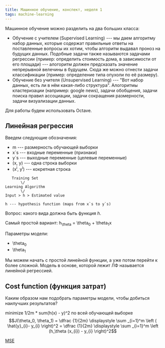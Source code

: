 ```yaml
---
title: Машинное обучение, конспект, неделя 1
tags: machine-learning
---
```

Машинное обучение можно разделить на два больших класса:
* Обучение с учителем (Supervised Learning) --- мы даем алгоритму набор данных, которые содержат правильные ответы на
  поставленные вопросы их хотим, чтобы алгоритм выдавал проноз на будущих данных. Подобные задачи также называются задачами 
  регрессии (пример: определить стоимость дома, в зависимости от его площади) --- алогоритм должен предсказать значение 
  непрерывной велечины в будущем. Сюда же можно отнести задачи классификации
  (пример: определение типа опухоли по её размеру).
* Обучение без учителя (Unsupervised Learning) --- "Вот набор данных, есть ли в нём какая-либо структура". Алогоритмы
  кластеризации (например: google news), задачи обобщения, задачи поиска правил ассоциации, задачи сокращения
  размерности, задачи визуализации данных.

Для работы будем использовать Octave.

## Линейная регрессия

Введем следующие обозначения:

* m --- размерность обучающей выборки
* x`s --- входные переменные (признаки)
* y`s --- выходные переменные (целевые переменные)
* (x, y) --- одна строка выборки
* (x<sup>i</sup>, y<sup>i</sup>) --- кокретная строка

```
   Training Set
       \/
Learning Algorithm
       \/
Input > h > Estimated value

h --- hypothesis function (maps from x`s to y`s)
```

Вопрос: какого вида должна быть функция *h*.

Самый простой вариант:
h<sub>\theta</sub> = \theta<sub>0</sub> + \theta<sub>1</sub>x

Параметры модели:

* \theta<sub>0</sub>
* \theta<sub>1</sub>


Мы можем начать с простой линейной функции, а уже потом перейти к более сложной. Модель в основе, которой лежит ЛФ
называется линейной регрессией.

## Cost function (функция затрат)

Каким образом нам подобрать параметры модели, чтобы добиться наилучших результатов?

minimize 1/2m * sum(h(x) - y)^2 по всей обучающей выборке
$$J(\theta_0, \theta_1) = \dfrac {1}{2m} \displaystyle \sum _{i=1}^m \left ( \hat{y}_{i}- y_{i} \right)^2 = \dfrac {1}{2m} \displaystyle \sum _{i=1}^m \left (h_\theta (x_{i}) - y_{i} \right)^2$$

[MSE](https://en.wikipedia.org/wiki/Mean_squared_error)

